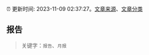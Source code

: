 :alarm_clock: 更新时间: 2023-11-09 02:37:27。[文章来源](/README.md)、[文章分类](/TAGS.md)

## 报告


> 关键字：`报告`、`月报`



